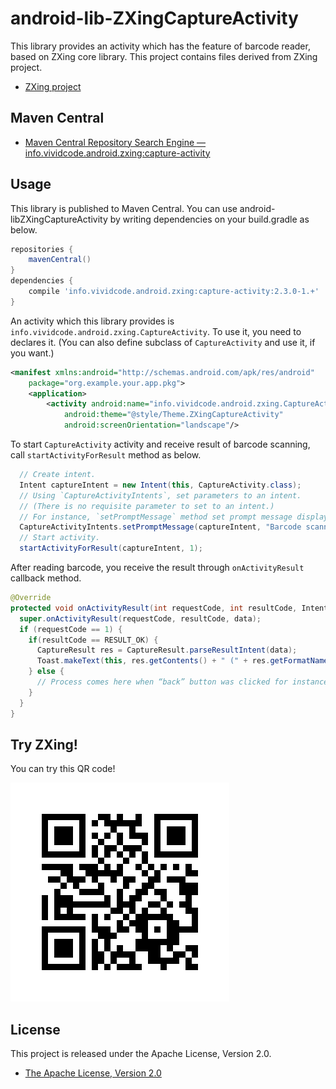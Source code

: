 android-lib-ZXingCaptureActivity
========================================

This library provides an activity which has the feature of barcode reader, based on ZXing core
library. This project contains files derived from ZXing project.

* [ZXing project](https://github.com/zxing/zxing)

## Maven Central

* [Maven Central Repository Search Engine — info.vividcode.android.zxing:capture-activity](http://search.maven.org/#search|gav|1|g%3A%22info.vividcode.android.zxing%22%20AND%20a%3A%22capture-activity%22)

## Usage

This library is published to Maven Central.
You can use android-libZXingCaptureActivity by writing dependencies on your build.gradle as below.

```groovy
repositories {
    mavenCentral()
}
dependencies {
    compile 'info.vividcode.android.zxing:capture-activity:2.3.0-1.+'
}
```

An activity which this library provides is `info.vividcode.android.zxing.CaptureActivity`.
To use it, you need to declares it.
(You can also define subclass of `CaptureActivity` and use it, if you want.)

```xml
<manifest xmlns:android="http://schemas.android.com/apk/res/android"
    package="org.example.your.app.pkg">
    <application>
        <activity android:name="info.vividcode.android.zxing.CaptureActivity"
            android:theme="@style/Theme.ZXingCaptureActivity"
            android:screenOrientation="landscape"/>
```

To start `CaptureActivity` activity and receive result of barcode scanning, call
`startActivityForResult` method as below.

```java
  // Create intent.
  Intent captureIntent = new Intent(this, CaptureActivity.class);
  // Using `CaptureActivityIntents`, set parameters to an intent.
  // (There is no requisite parameter to set to an intent.)
  // For instance, `setPromptMessage` method set prompt message displayed on `CaptureActivity`.
  CaptureActivityIntents.setPromptMessage(captureIntent, "Barcode scanning...");
  // Start activity.
  startActivityForResult(captureIntent, 1);
```

After reading barcode, you receive the result through `onActivityResult` callback method.

```java
@Override
protected void onActivityResult(int requestCode, int resultCode, Intent data){
  super.onActivityResult(requestCode, resultCode, data);
  if (requestCode == 1) {
    if(resultCode == RESULT_OK) {
      CaptureResult res = CaptureResult.parseResultIntent(data);
      Toast.makeText(this, res.getContents() + " (" + res.getFormatName() + ")", Toast.LENGTH_LONG).show();
    } else {
      // Process comes here when “back” button was clicked for instance.
    }
  }
}
```

## Try ZXing!

You can try this QR code!

![](https://raw.githubusercontent.com/kaiinui/android-lib-ZXingCaptureActivity/dev/qr_sample.png)

## License

This project is released under the Apache License, Version 2.0.

* [The Apache License, Version 2.0](http://www.apache.org/licenses/LICENSE-2.0)

